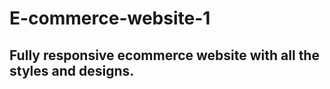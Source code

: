 # E-commerce-website-1
 <h2>Fully responsive ecommerce website with all the styles and designs.</h2>
 
